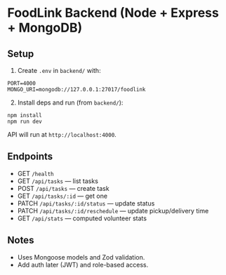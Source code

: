 # FoodLink Backend (Node + Express + MongoDB)

## Setup

1. Create `.env` in `backend/` with:

```
PORT=4000
MONGO_URI=mongodb://127.0.0.1:27017/foodlink
```

2. Install deps and run (from `backend/`):

```
npm install
npm run dev
```

API will run at `http://localhost:4000`.

## Endpoints
- GET `/health`
- GET `/api/tasks` — list tasks
- POST `/api/tasks` — create task
- GET `/api/tasks/:id` — get one
- PATCH `/api/tasks/:id/status` — update status
- PATCH `/api/tasks/:id/reschedule` — update pickup/delivery time
- GET `/api/stats` — computed volunteer stats

## Notes
- Uses Mongoose models and Zod validation.
- Add auth later (JWT) and role-based access.


